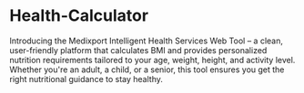 # Health-Calculator
Introducing the Medixport Intelligent Health Services Web Tool – a clean, user-friendly platform that calculates BMI and provides personalized nutrition requirements tailored to your age, weight, height, and activity level. Whether you're an adult, a child, or a senior, this tool ensures you get the right nutritional guidance to stay healthy.
